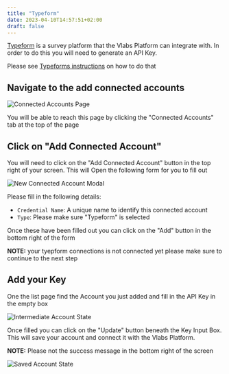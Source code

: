 ```yaml
---
title: "Typeform"
date: 2023-04-10T14:57:51+02:00
draft: false
---
```

[Typeform](https://www.typeform.com/) is a survey platform that the Vlabs Platform
can integrate with. In order to do this you will need to generate an API Key.

Please see [Typeforms
instructions](https://www.typeform.com/developers/get-started/personal-access-token/) on how to do that
## Navigate to the add connected accounts

![Connected Accounts Page](/images/connected-accounts-page.png)

You will be able to reach this page by clicking the "Connected Accounts" tab at the top of the page

## Click on "Add Connected Account"

You will need to click on the "Add Connected Account" button in the top right
of your screen. This will Open the following form for you to fill out

![New Connected Account Modal](/images/typeform-new-connected-account-modal.png)

Please fill in the following details:

- `Credential Name`: A unique name to identify this connected account
- `Type`: Please make sure "Typeform" is selected

Once these have been filled out you can click on the "Add" button in the bottom right of the form

**NOTE:** your tyepform connections is not connected yet please make sure to
continue to the next step

## Add your Key

One the list page find the Account you just added and fill in the API Key in
the empty box

![Intermediate Account State](/images/typeform-intermediate-connected-state.png)

Once filled you can click on the "Update" button beneath the Key Input Box. This
will save your account and connect it with the Vlabs Platform. 

**NOTE:** Please not the success message in the bottom right of the screen

![Saved Account State](/images/typeform-saved-connected-account.png)
